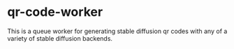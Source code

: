 # qr-code-worker
This is a queue worker for generating stable diffusion qr codes with any of a variety of stable diffusion backends.
